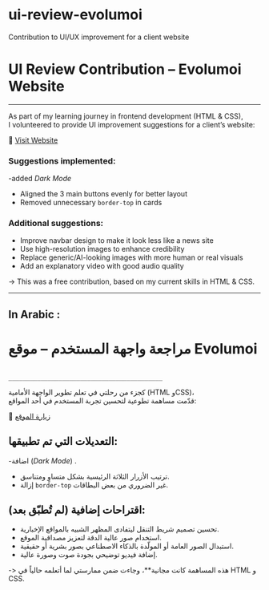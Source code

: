 # ui-review-evolumoi
Contribution to UI/UX improvement for a client website


# UI Review Contribution – Evolumoi Website
_____________________________________________

As part of my learning journey in frontend development (HTML & CSS),  
I volunteered to provide UI improvement suggestions for a client’s website:

🔗 [Visit Website](https://www.evolumoi-dz.com)

### Suggestions implemented:

-added *Dark Mode* 
- Aligned the 3 main buttons evenly for better layout
- Removed unnecessary `border-top` in cards

### Additional suggestions:

- Improve navbar design to make it look less like a news site
- Use high-resolution images to enhance credibility
- Replace generic/AI-looking images with more human or real visuals
- Add an explanatory video with good audio quality

-> This was a free contribution, based on my current skills in HTML & CSS.

-----------
In Arabic :
------------


# مراجعة واجهة المستخدم – موقع Evolumoi
                                                                                                                                  ___________________________________________

كجزء من رحلتي في تعلم تطوير الواجهة الأمامية (HTML وCSS)،  
قدّمت مساهمة تطوعية لتحسين تجربة المستخدم في أحد المواقع:

🔗 [زيارة الموقع](https://www.evolumoi-dz.com)

## التعديلات التي تم تطبيقها:

-اضافة (*Dark Mode*) .
- ترتيب الأزرار الثلاثة الرئيسية بشكل متساوٍ ومتناسق.
- إزالة `border-top` غير الضروري من بعض البطاقات.

## اقتراحات إضافية (لم تُطبّق بعد):

- تحسين تصميم شريط التنقل ليتفادى المظهر الشبيه بالمواقع الإخبارية.
- استخدام صور عالية الدقة لتعزيز مصداقية الموقع.
- استبدال الصور العامة أو المولّدة بالذكاء الاصطناعي بصور بشرية أو حقيقية.
- إضافة فيديو توضيحي بجودة صوت وصورة عالية.

 -> هذه المساهمة كانت مجانية**، وجاءت ضمن ممارستي لما أتعلمه حالياً في HTML و CSS.
